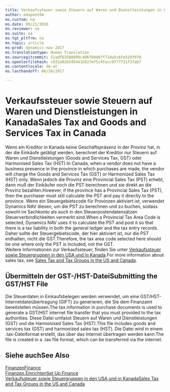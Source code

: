 ```yaml
---
title: Verkaufssteuer sowie Steuern auf Waren und Dienstleistungen in Kanada
author: edupont04
ms.custom: na
ms.date: 09/21/2016
ms.reviewer: na
ms.suite: na
ms.tgt_pltfrm: na
ms.topic: article
ms-prod: dynamics-nav-2017
ms.translationtype: Human Translation
ms.sourcegitcommit: 51adfb3588099c496f0946ff71da5c6fe518f070
ms.openlocfilehash: c032a02b545441b927ef5c4facc9f77731f37ab7
ms.contentlocale: de-at
ms.lasthandoff: 06/26/2017

---
```


# <a name="sales-tax-and-goods-and-services-tax-in-canada"></a><span data-ttu-id="f06bb-102">Verkaufssteuer sowie Steuern auf Waren und Dienstleistungen in Kanada</span><span class="sxs-lookup"><span data-stu-id="f06bb-102">Sales Tax and Goods and Services Tax in Canada</span></span>
<span data-ttu-id="f06bb-103">Wenn ein Kreditor in Kanada keine Geschäftspräsenz in der Provinz hat, in der die Einkäufe getätigt werden, berechnet der Kreditor nur Steuern auf Waren und Dienstleistungen (Goods and Services Tax, GST) oder Harmonised Sales Tax (HST).</span><span class="sxs-lookup"><span data-stu-id="f06bb-103">In Canada, when a vendor does not have a business presence in the province in which purchases are made, the vendor will charge the Goods and Services Tax (GST) or Harmonized Sales Tax (HST) only.</span></span> <span data-ttu-id="f06bb-104">Wenn jedoch die Provinz eine Provincial Sales Tax (PST) erhebt, dann muß der Einkäufer noch die PST berechnen und sie direkt an die Provinz bezahlen.</span><span class="sxs-lookup"><span data-stu-id="f06bb-104">However, if the province has a Provincial Sales Tax (PST), then the purchaser must still calculate the PST and pay it directly to the province.</span></span> <span data-ttu-id="f06bb-105">Wenn ein Steuergebietscode für Provinzen aktiviert ist, verwendet Dynamics NAV diesen, um die PST zu berechnen und zu buchen, sodass sowohl im Sachkonto als auch in den Steuerpostendatensätzen Steuerverbindlichkeiten vermerkt sind.</span><span class="sxs-lookup"><span data-stu-id="f06bb-105">When a Provincial Tax Area Code is selected, Dynamics NAV uses it to calculate the PST and post it so that there is a tax liability in both the general ledger and the tax entry records.</span></span> <span data-ttu-id="f06bb-106">Daher sollte der Steuergebietscode, der hier aktiviert ist, nur die PST enthalten, nicht die GST.</span><span class="sxs-lookup"><span data-stu-id="f06bb-106">Therefore, the tax area code selected here should be one where only the PST is included, not the GST.</span></span>  
<span data-ttu-id="f06bb-107">Weitere Informationen zur Verkaufssteuer, finden Sie unter [Verkaufssteuer sowie Steuergruppen in den USA und in Kanada](us-finance-setup-sales-tax.md).</span><span class="sxs-lookup"><span data-stu-id="f06bb-107">For more information about sales tax, see [Sales Tax and Tax Groups in the US and Canada](us-finance-setup-sales-tax.md).</span></span>  

## <a name="submitting-the-gsthst-file"></a><span data-ttu-id="f06bb-108">Übermitteln der GST-/HST-Datei</span><span class="sxs-lookup"><span data-stu-id="f06bb-108">Submitting the GST/HST File</span></span>
<span data-ttu-id="f06bb-109">Die Steuerdaten in Einkaufsbelegen werden verwendet, um eine GST/HST-Internetdateiübertragung (GIFT) zu generieren, die Sie dem Finanzamt bereitstellen müssen.</span><span class="sxs-lookup"><span data-stu-id="f06bb-109">The tax information in purchase documents is used to generate a GST/HST internet file transfer that you must  provided to the tax authorities.</span></span> <span data-ttu-id="f06bb-110">Diese Datei umfasst Steuern auf Waren und Dienstleistungen (GST) und die Harmonised Sales Tax (HST).</span><span class="sxs-lookup"><span data-stu-id="f06bb-110">This file includes goods and services tax (GST) and harmonized sales tax (HST).</span></span> <span data-ttu-id="f06bb-111">Die Datei wird in einem .tax-Dateiformat erstellt, das über das Internet übertragen werden kann.</span><span class="sxs-lookup"><span data-stu-id="f06bb-111">The file is created in a .tax file format, which can be transferred via the internet.</span></span>  

## <a name="see-also"></a><span data-ttu-id="f06bb-112">Siehe auch</span><span class="sxs-lookup"><span data-stu-id="f06bb-112">See Also</span></span>
[<span data-ttu-id="f06bb-113">Finanzen</span><span class="sxs-lookup"><span data-stu-id="f06bb-113">Finance</span></span>](finance-setup.md)  
[<span data-ttu-id="f06bb-114">Finanzen Einrichten</span><span class="sxs-lookup"><span data-stu-id="f06bb-114">Set Up Finance</span></span>](finance-setup-setup-finance-setup.md)  
[<span data-ttu-id="f06bb-115">Verkaufssteuer sowie Steuergruppen in den USA und in Kanada</span><span class="sxs-lookup"><span data-stu-id="f06bb-115">Sales Tax and Tax Groups in the US and Canada</span></span>](us-finance-setup-sales-tax.md)

